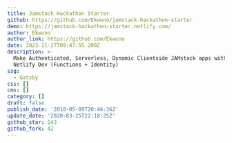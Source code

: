```yaml
---
title: Jamstack Hackathon Starter
github: https://github.com/Ekwuno/jamstack-hackathon-starter
demo: https://jamstack-hackathon-starter.netlify.com/
author: Ekwuno
author_link: https://github.com/Ekwuno
date: 2023-11-27T09:47:55.200Z
description: >-
  Make Authenticated, Serverless, Dynamic Clientside JAMstack apps with Gatsby +
  Netlify Dev (Functions + Identity)
ssg:
  - Gatsby
css: []
cms: []
category: []
draft: false
publish_date: '2018-05-09T20:44:36Z'
update_date: '2020-03-25T22:18:25Z'
github_star: 143
github_fork: 42
---
```

